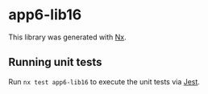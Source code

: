 # app6-lib16

This library was generated with [Nx](https://nx.dev).

## Running unit tests

Run `nx test app6-lib16` to execute the unit tests via [Jest](https://jestjs.io).
